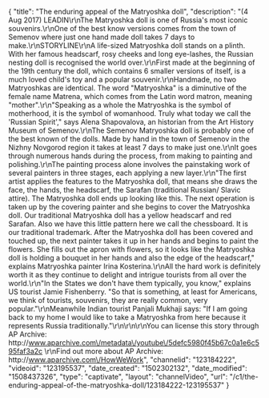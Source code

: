{
    "title": "The enduring appeal of the Matryoshka doll",
    "description": "(4 Aug 2017) LEADIN\r\nThe Matryoshka doll is one of Russia's most iconic souvenirs.\r\nOne of the best know versions comes from the town of Semenov where just one hand made doll takes 7 days to make.\r\nSTORYLINE\r\nA life-sized Matryoshka doll stands on a plinth. With her famous headscarf, rosy cheeks and long eye-lashes, the Russian nesting doll is recognised the world over.\r\nFirst made at the beginning of the 19th century the doll, which contains 6 smaller versions of itself, is a much loved child's toy and a popular souvenir.\r\nHandmade, no two Matryoshkas are identical. The word  \"Matryoshka\" is a diminutive of the female name Matrena, which comes from the Latin word matron, meaning \"mother\".\r\n\"Speaking as a whole the Matryoshka is the symbol of motherhood, it is the symbol of womanhood. Truly what today we call the 'Russian Spirit',\" says Alena Shapovalova, an historian from the Art History Museum of Semenov.\r\nThe Semenov Matryoshka doll is probably one of the best known of the dolls. Made by hand in the town of Semenov in the Nizhny Novgorod region it takes at least 7 days to make just one.\r\nIt goes through numerous hands during the process, from making to painting and polishing.\r\nThe painting process alone involves the painstaking work of several painters in three stages, each applying a new layer.\r\n\"The first artist applies the features to the Matryoshka doll, that means she draws the face, the hands, the headscarf, the Sarafan (traditional Russian\/ Slavic attire). The Matryoshka doll ends up looking like this. The next operation is taken up by the covering painter and she begins to cover the Matryoshka doll. Our traditional Matryoshka doll has a yellow headscarf and red Sarafan. Also we have this little pattern here we call the chessboard. It is our traditional trademark. After the Matryoshka doll has been covered and touched up, the next painter takes it up in her hands and begins to paint the flowers. She fills out the apron with flowers, so it looks like the Matryoshka doll is holding a bouquet in her hands and also the edge of the headscarf,\" explains Matryoshka painter Irina Kosterina.\r\nAll the hard work is definitely worth it as they continue to delight and intrigue tourists from all over the world.\r\n\"In the States we don't have them typically, you know,\" explains US tourist Jamie Fishenberry. \"So that is something, at least for Americans, we think of tourists, souvenirs, they are really common, very popular.\"\r\nMeanwhile Indian tourist Panjali Mukhaji says: \"If I am going back to my home I would like to take a Matryoshka from here because it represents Russia traditionally.\"\r\n\r\n\r\nYou can license this story through AP Archive: http:\/\/www.aparchive.com\/metadata\/youtube\/5defc5980f45b67c0a1e6c595faf3a2c \r\nFind out more about AP Archive: http:\/\/www.aparchive.com\/HowWeWork",
    "channelid": "123184222",
    "videoid": "123195537",
    "date_created": "1502302132",
    "date_modified": "1508437326",
    "type": "captivate",
    "layout": "channelVideo",
    "url": "\/c1\/the-enduring-appeal-of-the-matryoshka-doll\/123184222-123195537"
}